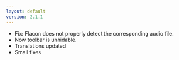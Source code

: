 ```yaml
---
layout: default
version: 2.1.1
---
```


* Fix: Flacon does not properly detect the corresponding audio file.
* Now toolbar is unhidable.
* Translations updated
* Small fixes